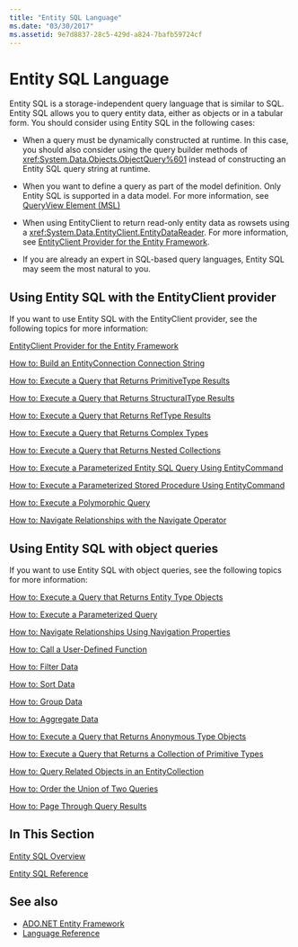 ```yaml
---
title: "Entity SQL Language"
ms.date: "03/30/2017"
ms.assetid: 9e7d8837-28c5-429d-a824-7bafb59724cf
---
```

# Entity SQL Language
Entity SQL is a storage-independent query language that is similar to SQL. Entity SQL allows you to query entity data, either as objects or in a tabular form. You should consider using Entity SQL in the following cases:  
  
- When a query must be dynamically constructed at runtime. In this case, you should also consider using the query builder methods of <xref:System.Data.Objects.ObjectQuery%601> instead of constructing an Entity SQL query string at runtime.  
  
- When you want to define a query as part of the model definition. Only Entity SQL is supported in a data model. For more information, see [QueryView Element (MSL)](/ef/ef6/modeling/designer/advanced/edmx/msl-spec#queryview-element-msl)  
  
- When using EntityClient to return read-only entity data as rowsets using a <xref:System.Data.EntityClient.EntityDataReader>. For more information, see [EntityClient Provider for the Entity Framework](../../../../../../docs/framework/data/adonet/ef/entityclient-provider-for-the-entity-framework.md).  
  
- If you are already an expert in SQL-based query languages, Entity SQL may seem the most natural to you.  
  
## Using Entity SQL with the EntityClient provider  
 If you want to use Entity SQL with the EntityClient provider, see the following topics for more information:  
  
 [EntityClient Provider for the Entity Framework](../../../../../../docs/framework/data/adonet/ef/entityclient-provider-for-the-entity-framework.md)  
  
 [How to: Build an EntityConnection Connection String](../../../../../../docs/framework/data/adonet/ef/how-to-build-an-entityconnection-connection-string.md)  
  
 [How to: Execute a Query that Returns PrimitiveType Results](../../../../../../docs/framework/data/adonet/ef/how-to-execute-a-query-that-returns-primitivetype-results.md)  
  
 [How to: Execute a Query that Returns StructuralType Results](../../../../../../docs/framework/data/adonet/ef/how-to-execute-a-query-that-returns-structuraltype-results.md)  
  
 [How to: Execute a Query that Returns RefType Results](../../../../../../docs/framework/data/adonet/ef/how-to-execute-a-query-that-returns-reftype-results.md)  
  
 [How to: Execute a Query that Returns Complex Types](../../../../../../docs/framework/data/adonet/ef/how-to-execute-a-query-that-returns-complex-types.md)  
  
 [How to: Execute a Query that Returns Nested Collections](../../../../../../docs/framework/data/adonet/ef/how-to-execute-a-query-that-returns-nested-collections.md)  
  
 [How to: Execute a Parameterized Entity SQL Query Using EntityCommand](../../../../../../docs/framework/data/adonet/ef/how-to-execute-a-parameterized-entity-sql-query-using-entitycommand.md)  
  
 [How to: Execute a Parameterized Stored Procedure Using EntityCommand](../../../../../../docs/framework/data/adonet/ef/how-to-execute-a-parameterized-stored-procedure-using-entitycommand.md)  
  
 [How to: Execute a Polymorphic Query](../../../../../../docs/framework/data/adonet/ef/how-to-execute-a-polymorphic-query.md)  
  
 [How to: Navigate Relationships with the Navigate Operator](../../../../../../docs/framework/data/adonet/ef/how-to-navigate-relationships-with-the-navigate-operator.md)  
  
## Using Entity SQL with object queries  
 If you want to use Entity SQL with object queries, see the following topics for more information:  
  
 [How to: Execute a Query that Returns Entity Type Objects](https://docs.microsoft.com/previous-versions/dotnet/netframework-4.0/bb738694(v=vs.100))  
  
 [How to: Execute a Parameterized Query](https://docs.microsoft.com/previous-versions/dotnet/netframework-4.0/bb738521(v=vs.100))  
  
 [How to: Navigate Relationships Using Navigation Properties](https://docs.microsoft.com/previous-versions/dotnet/netframework-4.0/bb896321(v=vs.100))  
  
 [How to: Call a User-Defined Function](https://docs.microsoft.com/previous-versions/dotnet/netframework-4.0/dd490951(v=vs.100))  
  
 [How to: Filter Data](https://docs.microsoft.com/previous-versions/dotnet/netframework-4.0/cc716755(v=vs.100))  
  
 [How to: Sort Data](https://docs.microsoft.com/previous-versions/dotnet/netframework-4.0/cc716784(v=vs.100))  
  
 [How to: Group Data](https://docs.microsoft.com/previous-versions/dotnet/netframework-4.0/bb896341(v=vs.100))  
  
 [How to: Aggregate Data](https://docs.microsoft.com/previous-versions/dotnet/netframework-4.0/cc716738(v=vs.100))  
  
 [How to: Execute a Query that Returns Anonymous Type Objects](https://docs.microsoft.com/previous-versions/dotnet/netframework-4.0/bb738512(v=vs.100))  
  
 [How to: Execute a Query that Returns a Collection of Primitive Types](https://docs.microsoft.com/previous-versions/dotnet/netframework-4.0/bb738451(v=vs.100))  
  
 [How to: Query Related Objects in an EntityCollection](https://docs.microsoft.com/previous-versions/dotnet/netframework-4.0/cc716708(v=vs.100))  
  
 [How to: Order the Union of Two Queries](https://docs.microsoft.com/previous-versions/dotnet/netframework-4.0/bb896299(v=vs.100))  
  
 [How to: Page Through Query Results](https://docs.microsoft.com/previous-versions/dotnet/netframework-4.0/bb738702(v=vs.100))  
  
## In This Section  
 [Entity SQL Overview](../../../../../../docs/framework/data/adonet/ef/language-reference/entity-sql-overview.md)  
  
 [Entity SQL Reference](../../../../../../docs/framework/data/adonet/ef/language-reference/entity-sql-reference.md)  
  
## See also

- [ADO.NET Entity Framework](../../../../../../docs/framework/data/adonet/ef/index.md)
- [Language Reference](../../../../../../docs/framework/data/adonet/ef/language-reference/index.md)
